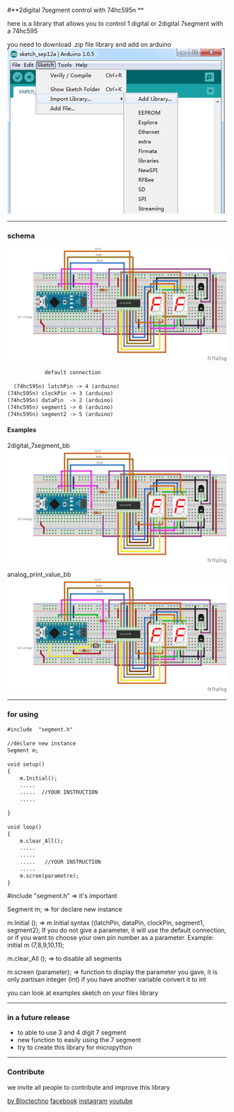 #**2digital 7segment control with 74hc595n **

here is a library that allows you to control 1 digital or 2digital 7segment with a 74hc595

you need to download .zip file library and add on arduino
![add library on arduino](img/add_lib.png)

----
### schema
![fritzing](img/2digital_7segment_bb.png)

				default connection

	  (74hc595n) latchPin -> 4 (arduino)
   	(74hc595n) clockPin -> 3 (arduino)
   	(74hc595n) dataPin  -> 2 (arduino)
   	(74hc595n) segment1 -> 6 (arduino)
   	(74hc595n) segment2 -> 5 (arduino)

#### Examples
2digital_7segment_bb
![2digital_7segment_bb](img/2digital_7segment_bb.png)

analog_print_value_bb
![analog_print_value_bb](img/analog_print_value_bb.png)

----
### for using

	#include  "segment.h"

	//déclare new instance
	Segment m;

	void setup()
	{
		m.Initial();
		.....
		.....  //YOUR INSTRUCTION
		.....

	}

	void loop()
	{
		m.clear_All();
		.....
		.....
		.....	//YOUR INSTRUCTION
		.....
		m.scree(parametre);
	}

 #include "segment.h" => it's important

   Segment m; => for declare new instance

   m.Initial (); => m.Initial syntax ((latchPin, dataPin, clockPin, segment1, segment2);
    If you do not give a parameter, it will use the default connection, or if you want to choose your own pin number as a parameter.
   Example: initial m (7,8,9,10,11);

   m.clear_All (); => to disable all segments

   m.screen (parameter); => function to display the parameter you gave, it is only partisan integer (int) if you have another variable convert it to int


  you can look at examples sketch on your files library

----
### in a future release
* to able to use 3 and 4 digit 7 segment
* new function to easily using the 7 segment
* try to create this library for  micropython

----
### Contribute
we invite all people to contribute and improve this library

[by Bloctechno](contact@bloctechno.ovh)
[facebook](https://facebook.com/bloctechno)
[instagram](https://instagram.com/bloctechno)
[youtube](https://www.youtube.com/user/ThePipa00/videos)
